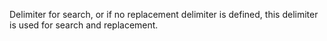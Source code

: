 Delimiter for search, or if no replacement delimiter is defined, this delimiter is used for search and replacement.

